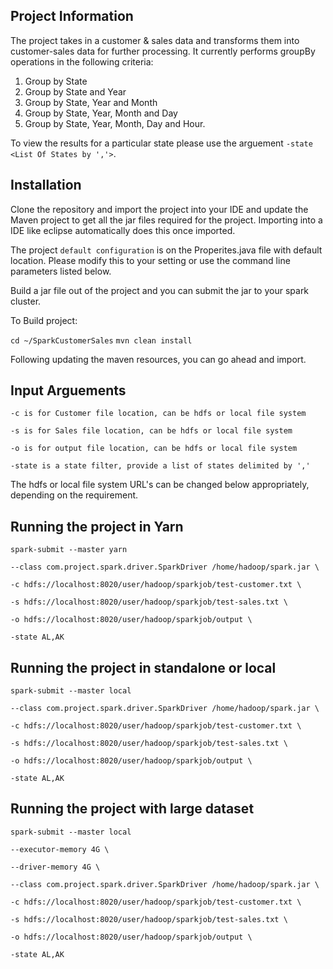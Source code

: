 Project Information
-------------------


The project takes in a customer & sales data and transforms them into customer-sales data for further processing. 
It currently performs groupBy operations in the following criteria:

1. Group by State
2. Group by State and Year
3. Group by State, Year and Month
4. Group by State, Year, Month and Day
5. Group by State, Year, Month, Day and Hour.

To view the results for a particular state please use the arguement `-state <List Of States by ','>`.

Installation
------------
Clone the repository and import the project into your IDE and update the Maven project to get all the jar files required for the project. Importing into a IDE like eclipse automatically does this once imported.

The project `default configuration` is on the Properites.java file with default location. Please modify this to your setting or use the command line parameters listed below.

Build a jar file out of the project and you can submit the jar to your spark cluster. 

To Build project:

`cd ~/SparkCustomerSales`
`mvn clean install`

Following updating the maven resources, you can go ahead and import.

Input Arguements
----------------

`-c is for Customer file location, can be hdfs or local file system`

`-s is for Sales file location, can be hdfs or local file system`

`-o is for output file location, can be hdfs or local file system`

`-state is a state filter, provide a list of states delimited by ','`

The hdfs or local file system URL's can be changed below appropriately, depending on the requirement.

Running the project in Yarn
----------------------------

`spark-submit --master yarn `

`--class com.project.spark.driver.SparkDriver /home/hadoop/spark.jar \`

`-c hdfs://localhost:8020/user/hadoop/sparkjob/test-customer.txt \`

`-s hdfs://localhost:8020/user/hadoop/sparkjob/test-sales.txt \`

`-o hdfs://localhost:8020/user/hadoop/sparkjob/output \`

`-state AL,AK`

Running the project in standalone or local
------------------------------------------

`spark-submit --master local `

`--class com.project.spark.driver.SparkDriver /home/hadoop/spark.jar \`

`-c hdfs://localhost:8020/user/hadoop/sparkjob/test-customer.txt \`

`-s hdfs://localhost:8020/user/hadoop/sparkjob/test-sales.txt \`

`-o hdfs://localhost:8020/user/hadoop/sparkjob/output \`

`-state AL,AK`

Running the project with large dataset
---------------------------------------

`spark-submit --master local `

`--executor-memory 4G \`

`--driver-memory 4G \`

`--class com.project.spark.driver.SparkDriver /home/hadoop/spark.jar \`

`-c hdfs://localhost:8020/user/hadoop/sparkjob/test-customer.txt \`

`-s hdfs://localhost:8020/user/hadoop/sparkjob/test-sales.txt \`

`-o hdfs://localhost:8020/user/hadoop/sparkjob/output \`

`-state AL,AK`



